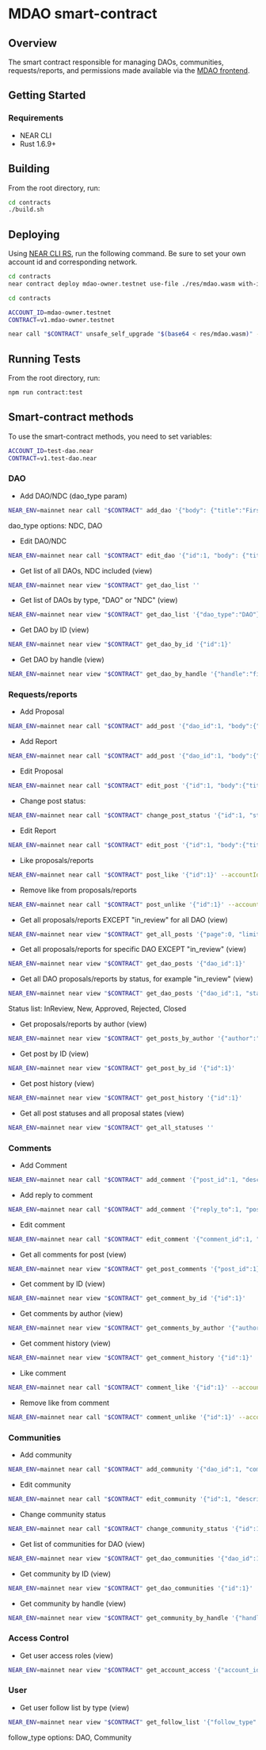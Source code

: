 # MDAO smart-contract

## Overview

The smart contract responsible for managing DAOs, communities, requests/reports, and permissions made available via the [MDAO frontend](https://mdao.near.social).

## Getting Started

### Requirements

- NEAR CLI
- Rust 1.6.9+

## Building

From the root directory, run:

```bash
cd contracts
./build.sh
```

## Deploying

Using [NEAR CLI RS](https://github.com/near/near-cli-rs), run the following command. Be sure to set your own account id and corresponding network.

```bash
cd contracts
near contract deploy mdao-owner.testnet use-file ./res/mdao.wasm with-init-call new json-args {} prepaid-gas '1 TGas' attached-deposit '0 NEAR' network-config testnet sign-with-keychain send
```

```bash
cd contracts

ACCOUNT_ID=mdao-owner.testnet
CONTRACT=v1.mdao-owner.testnet

near call "$CONTRACT" unsafe_self_upgrade "$(base64 < res/mdao.wasm)" --base64 --accountId $ACCOUNT_ID --gas 300000000000000
```

## Running Tests

From the root directory, run:

```bash
npm run contract:test
```

## Smart-contract methods

To use the smart-contract methods, you need to set variables:

```bash
ACCOUNT_ID=test-dao.near
CONTRACT=v1.test-dao.near
```

### DAO

- Add DAO/NDC (dao_type param)
```bash
NEAR_ENV=mainnet near call "$CONTRACT" add_dao '{"body": {"title":"First DAO", "handle":"first-dao", "account_id":"some_account_id.near", "description":"Some description...","logo_url":"logo url", "banner_url":"banner url","dao_type":"DAO"}, "owners":["'$ACCOUNT_ID'"], "verticals":["vertical1","vertical2"], "metrics":["metric-title"], "metadata":{"website":"test website"}}' --accountId "$CONTRACT"
```
dao_type options: NDC, DAO

- Edit DAO/NDC
```bash
NEAR_ENV=mainnet near call "$CONTRACT" edit_dao '{"id":1, "body": {"title":"First DAO updated", "handle":"first-dao", "account_id":"some_account_id.near", "description":"Some description...","logo_url":"logo url", "banner_url":"banner url","dao_type":"DAO"}, "owners":["'$ACCOUNT_ID'"], "verticals":["vertical1","vertical2"], "metrics":["metric-title"], "metadata":{"website":"test website"}}' --accountId "$CONTRACT"
```

- Get list of all DAOs, NDC included (view)

```bash
NEAR_ENV=mainnet near view "$CONTRACT" get_dao_list ''
```

- Get list of DAOs by type, "DAO" or "NDC" (view)

```bash
NEAR_ENV=mainnet near view "$CONTRACT" get_dao_list '{"dao_type":"DAO"}'
```


- Get DAO by ID (view)

```bash
NEAR_ENV=mainnet near view "$CONTRACT" get_dao_by_id '{"id":1}'
```

- Get DAO by handle (view)

```bash
NEAR_ENV=mainnet near view "$CONTRACT" get_dao_by_handle '{"handle":"first-dao"}'
```


### Requests/reports

- Add Proposal

```bash
NEAR_ENV=mainnet near call "$CONTRACT" add_post '{"dao_id":1, "body":{"title":"Proposal title", "description":"Proposal description", "attachments":["some_url"], "labels":["label1","label2"], "metrics":{"metric-title":"metric-value"}, "reports":[], "requested_amount": 1000, "post_type": "Proposal", "proposal_version": "V1"}}' --deposit 0.01 --accountId "$ACCOUNT_ID"
```

- Add Report

```bash
NEAR_ENV=mainnet near call "$CONTRACT" add_post '{"dao_id":1, "body":{"title":"Report title", "description":"Report description", "attachments":[], "labels":[], "metrics":{"metric-title":"metric-value"}, "proposal_id":1, "post_type": "Report", "report_version": "V1"}}' --deposit 0.01 --accountId "$ACCOUNT_ID"
```

- Edit Proposal

```bash
NEAR_ENV=mainnet near call "$CONTRACT" edit_post '{"id":1, "body":{"title":"Proposal title upd", "description":"Proposal description upd", "attachments":[], "labels":["label1"], "metrics":{}, "reports":[], "requested_amount": 2000, "post_type": "Proposal", "proposal_version": "V1"}}' --accountId "$ACCOUNT_ID"
```

- Change post status:

```bash
NEAR_ENV=mainnet near call "$CONTRACT" change_post_status '{"id":1, "status":"New"}' --accountId "$ACCOUNT_ID"
```

- Edit Report

```bash
NEAR_ENV=mainnet near call "$CONTRACT" edit_post '{"id":1, "body":{"title":"Report title upd", "description":"Report description upd", "attachments":["some_url"], "labels":["label2"], "metrics":{}, "proposal_id":1, "post_type": "Report", "report_version": "V1"}}' --accountId "$ACCOUNT_ID"
```

- Like proposals/reports

```bash
NEAR_ENV=mainnet near call "$CONTRACT" post_like '{"id":1}' --accountId "$ACCOUNT_ID"
```

- Remove like from proposals/reports

```bash
NEAR_ENV=mainnet near call "$CONTRACT" post_unlike '{"id":1}' --accountId "$ACCOUNT_ID"
```

- Get all proposals/reports EXCEPT "in_review" for all DAO (view)

```bash
NEAR_ENV=mainnet near view "$CONTRACT" get_all_posts '{"page":0, "limit":100}'
```

- Get all proposals/reports for specific DAO EXCEPT "in_review" (view)

```bash
NEAR_ENV=mainnet near view "$CONTRACT" get_dao_posts '{"dao_id":1}'
```

- Get all DAO proposals/reports by status, for example "in_review" (view)

```bash
NEAR_ENV=mainnet near view "$CONTRACT" get_dao_posts '{"dao_id":1, "status":"InReview"}'
```

Status list: InReview, New, Approved, Rejected, Closed

- Get proposals/reports by author (view)

```bash
NEAR_ENV=mainnet near view "$CONTRACT" get_posts_by_author '{"author":"'$ACCOUNT_ID'"}'
```

- Get post by ID (view)

```bash
NEAR_ENV=mainnet near view "$CONTRACT" get_post_by_id '{"id":1}'
```

- Get post history (view)

```bash
NEAR_ENV=mainnet near view "$CONTRACT" get_post_history '{"id":1}'
```

- Get all post statuses and all proposal states (view)

```bash
NEAR_ENV=mainnet near view "$CONTRACT" get_all_statuses ''
```

### Comments

- Add Comment

```bash
NEAR_ENV=mainnet near call "$CONTRACT" add_comment '{"post_id":1, "description":"Some comment text", "attachments":["some_url"]}' --deposit 0.01 --accountId "$ACCOUNT_ID"
```

- Add reply to comment

```bash
NEAR_ENV=mainnet near call "$CONTRACT" add_comment '{"reply_to":1, "post_id":1, "description":"Reply comment text", "attachments":[]}' --deposit 0.01 --accountId "$ACCOUNT_ID"
```

- Edit comment

```bash
NEAR_ENV=mainnet near call "$CONTRACT" edit_comment '{"comment_id":1, "description":"Some text upd", "attachments":[]}' --accountId "$ACCOUNT_ID"
```

- Get all comments for post (view)

```bash
NEAR_ENV=mainnet near view "$CONTRACT" get_post_comments '{"post_id":1}'
```

- Get comment by ID (view)

```bash
NEAR_ENV=mainnet near view "$CONTRACT" get_comment_by_id '{"id":1}'
```

- Get comments by author (view)

```bash
NEAR_ENV=mainnet near view "$CONTRACT" get_comments_by_author '{"author":"'$ACCOUNT_ID'"}'
```

- Get comment history (view)

```bash
NEAR_ENV=mainnet near view "$CONTRACT" get_comment_history '{"id":1}'
```

- Like comment

```bash
NEAR_ENV=mainnet near call "$CONTRACT" comment_like '{"id":1}' --accountId "$ACCOUNT_ID"
```

- Remove like from comment

```bash
NEAR_ENV=mainnet near call "$CONTRACT" comment_unlike '{"id":1}' --accountId "$ACCOUNT_ID"
```


### Communities

- Add community

```bash
NEAR_ENV=mainnet near call "$CONTRACT" add_community '{"dao_id":1, "community_input":{"handle":"community-handle", "title":"Community title", "description":"Some description", "logo_url":"logo url", "banner_url":"banner url"}, "owners":["'$ACCOUNT_ID'"], "accounts":[], "verticals":[], "metadata":{"website":"test website"}}' --accountId "$ACCOUNT_ID"
```

- Edit community

```bash
NEAR_ENV=mainnet near call "$CONTRACT" edit_community '{"id":1, "description":"Some description upd...","logo_url":"logo url upd", "banner_url":"banner url upd","owners":["'$ACCOUNT_ID'"], "accounts":[], "verticals":[], "metadata":{"website":"test website"}}' --accountId "$ACCOUNT_ID"
```

- Change community status

```bash
NEAR_ENV=mainnet near call "$CONTRACT" change_community_status '{"id":1, "status":"Inactive"}' --accountId "$ACCOUNT_ID"
```

- Get list of communities for DAO (view)

```bash
NEAR_ENV=mainnet near view "$CONTRACT" get_dao_communities '{"dao_id":1}'
```

- Get community by ID (view)

```bash
NEAR_ENV=mainnet near view "$CONTRACT" get_dao_communities '{"id":1}'
```

- Get community by handle (view)

```bash
NEAR_ENV=mainnet near view "$CONTRACT" get_community_by_handle '{"handle":"some-community"}'
```

### Access Control

- Get user access roles (view)

```bash
NEAR_ENV=mainnet near view "$CONTRACT" get_account_access '{"account_id":"account.near"}'
```

### User

- Get user follow list by type (view)

```bash
NEAR_ENV=mainnet near view "$CONTRACT" get_follow_list '{"follow_type":"DAO", dao_id":1}'
```
follow_type options: DAO, Community
